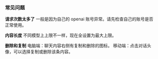 ### 常见问题

**请求次数太多了**
一般是因为自己的 openai 账号异常。请先检查自己的账号是否正常使用。

**内容长度**
不同模型上上限不一样，现在全设置为最大上限。

**删除和复制**
电脑端：聊天内容右侧有复制和删除的图标。
移动端：点击对话头像，可以选择复制或删除该条内容。